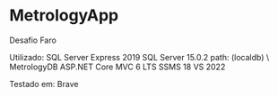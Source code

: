 # MetrologyApp
Desafio Faro

Utilizado:
SQL Server Express 2019 
SQL Server 15.0.2
path: (localdb) \ MetrologyDB
ASP.NET Core MVC 6 LTS
SSMS 18
VS 2022

Testado em:
Brave
